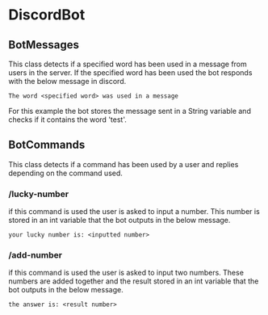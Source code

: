 # DiscordBot

## BotMessages
This class detects if a specified word has been used in a message from users in the server.
If the specified word has been used the bot responds with the below message in discord.

```
The word <specified word> was used in a message
```

For this example the bot stores the message sent in a String variable and checks if it contains the word 'test'.

## BotCommands
This class detects if a command has been used by a user and replies depending on the command used.

### /lucky-number
if this command is used the user is asked to input a number. This number is stored in an int variable that the bot outputs in the below message.

```
your lucky number is: <inputted number>
```

### /add-number
if this command is used the user is asked to input two numbers. These numbers are added together and the result stored in an int variable that the
bot outputs in the below message.

```
the answer is: <result number>
```
